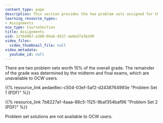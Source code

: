 ```yaml
---
content_type: page
description: This section provides the two problem sets assigned for the course.
learning_resource_types:
- Assignments
ocw_type: CourseSection
title: Assignments
uid: 1276d967-a388-66a6-d527-ae0a3fa3b3d9
video_files:
  video_thumbnail_file: null
video_metadata:
  youtube_id: null
---
```


There are two problem sets worth 15% of the overall grade. The remainder of the grade was determined by the midterm and final exams, which are unavailable to OCW users.

{{% resource_link aedae8ec-c504-03ef-5af2-d2438764993e "Problem Set 1 (PDF)" %}}

{{% resource_link 7b8227a1-4aaa-88c5-1125-9baf354baf96 "Problem Set 2 (PDF)" %}}

Problem set solutions are not available to OCW users.